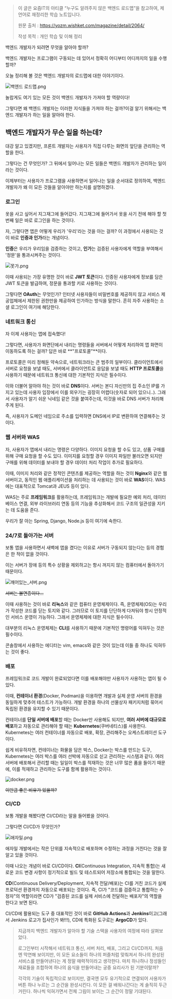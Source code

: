 > 이 글은 요즘IT의 아티클 “누구도 알려주지 않은 백엔드 로드맵”을 참고하여,
> 제 언어로 재정리한 학습 노트입니다.
> 
> 원문 출처 : https://yozm.wishket.com/magazine/detail/2064/
> 
> 작성 목적 : 개인 학습 및 이해 정리
>

백엔드 개발자가 되려면 무엇을 알아야 할까?

백엔드 개발자는 프로그램이 구동되는 데 있어서 정확히 어디부터 어디까지의 일을 수행할까?

오늘 정리해 볼 것은 백엔드 개발자의 로드맵에 대한 이야기이다.

![백엔드 로드맵.png](images/20251003/백엔드_로드맵.png)

놀랍게도 여기 있는 모든 것이 백엔드 개발자가 가져야 할 역량이다!

그렇다면 왜 백엔드 개발자는 이러한 지식들을 가져야 하는 걸까?이걸 알기 위해서는 백엔드 개발자가 하는 일을 알아야 한다.

## 백엔드 개발자가 무슨 일을 하는데?

대강 알고 있겠지만, 프론트 개발자는 사용자가 직접 다루는 화면의 앞단을 관리하는 역할을 한다.

그렇다는 건 무엇인가? 그 뒤에서 일어나는 모든 일들은 백엔드 개발자가 관리하는 일이라는 것이다.

이제부터는 사용자가 프로그램을 사용하면서 일어나는 일을 순서대로 정의하여, 백엔드 개발자가 왜 이 모든 것들을 알아야만 하는지를 설명하겠다.

### 로그인

옷을 사고 싶어서 지그재그에 들어갔다. 지그재그에 들어가서 옷을 사기 전에 해야 할 첫 번째 일은 바로 로그인을 하는 것이다.

자, 그렇다면 앱은 어떻게 우리가 '우리'라는 것을 아는 걸까? 이 과정에서 사용되는 것이 바로 **인증과 인가**라는 개념이다.

**인증**은 우리가 우리임을 검증하는 것이고, **인가**는 검증된 사용자에게 역할을 부여해서 '정문'을 통과시켜주는 것이다.

![못가.png](images/20251003/못가.png)

이때 사용되는 가장 유명한 것이 바로 **JWT 토큰**이다. 인증된 사용자에게 정보를 담은 JWT 토큰을 발급하여, 정문을 통과할 키로 사용하는 것이다.

그렇다면 **OAuth**는 무엇인가? 인터넷 사용자들이 비밀번호를 제공하지 않고 서비스 제공업체에서 제한된 권한만을 제공하여 인가하는 방식을 말한다. 흔히 자주 사용하는 소셜 로그인이 여기에 해당한다.

### 네트워크 통신

자 이제 사용자는 앱에 접속했다!

그렇다면, 사용자가 화면단에서 내리는 명령들을 서버에서 어떻게 처리하여 앱 화면이 이동하도록 하는 걸까? 답은 바로 **"프로토콜"**이다.

프로토콜은 미리 정해둔 약속으로, 네트워크라는 큰 범주의 일부이다. 클라이언트에서 서버로 요청을 보낼 때도, 서버에서 클라이언트로 응답을 보낼 때도 **HTTP 프로토콜**을 사용하기 때문에 네트워크 통신에 대한 기본적인 지식은 필수이다.

이와 더불어 알아야 하는 것이 바로 **DNS**이다. 서버는 본디 자신만의 집 주소인 IP를 가지고 있는데 사용자 입장에서 이를 외우기는 굉장히 어렵다(숫자로 되어 있으니..). 그래서 사용자가 알기 쉬운 닉네임 같은 것을 붙여주는데, 이것을 바로 DNS 서버가 처리해주게 된다.

즉, 사용자가 도메인 네임으로 주소를 입력하면 DNS에서 IP로 변환하여 연결해주는 것이다.

### 웹 서버와 WAS

자, 사용자가 앱에서 내리는 명령은 다양하다. 이미지 요청을 할 수도 있고, 상품 구매를 위해 구매 요청을 할 수도 있다. 이미지를 요청할 경우 이미지 파일만 불러오면 되지만 구매를 위해 데이터를 보내야 할 경우 데이터 처리 작업이 추가로 필요하다.

이때, 이미지 처리와 같은 정적인 콘텐츠를 제공하는 역할을 하는 것이 **Nginx**와 같은 웹 서버이고, 동적인 웹 애플리케이션을 처리하는 데 사용되는 것이 바로 **WAS**이다. WAS에는 대표적으로 Tomcat과 JEUS 등이 있다.

WAS는 주로 **프레임워크**를 활용하는데, 프레임워크는 개발에 필요한 예외 처리, 데이터베이스 연결, 외부 라이브러리 연동 등의 기능을 추상화해서 코드 구조의 일관성을 지키는 데 도움을 준다.

우리가 잘 아는 Spring, Django, Node.js 등이 여기에 속한다.

### 24/7로 돌아가는 서버

보통 앱을 사용하면서 새벽에 앱을 켰다는 이유로 서버가 구동되지 않는다는 등의 경험은 한 적이 없을 것이다.

이는 서버가 장애 등의 특수 상황을 제외하고는 항시 꺼지지 않는 컴퓨터에서 돌아가기 때문이다.

![깨어있는_서버.png](images/20251003/깨어있는_서버.png)

~~서버는 불면증이다...~~

이때 사용하는 것이 바로 **리눅스**와 같은 컴퓨터 운영체제이다. 즉, 운영체제(OS)는 우리가 작성한 코드를 딛는 토지와 같다. 그러므로 이 토지를 단단하게 다져둬야 항시 안정적인 서비스 운영이 가능하다. 그래서 운영체제에 대한 지식은 필수이다.

대부분의 리눅스 운영체제는 **CLI**를 사용하기 때문에 기본적인 명령어를 익혀두는 것은 필수이다.

콘솔창에서 사용하는 에디터는 vim, emacs와 같은 것이 있는데 이들 중 하나도 익혀두는 것이 좋다.

### 배포

프레임워크로 코드 개발이 완료되었다면 이를 배포해야만 사용자가 사용하는 앱이 될 수 있다.

이때, **컨테이너 환경**(Docker, Podman)을 이용하면 개발과 실제 운영 서버의 환경을 동일하게 맞추어 테스트가 가능하다. 개발 환경을 하나의 선물상자 패키지처럼 묶어서 독립된 환경을 유지할 수 있기 때문이다.

컨테이너를 **단일 서버에 배포**할 때는 Docker만 사용해도 되지만, **여러 서버에 대규모로 배포**하고 자동으로 관리해야 할 때는 **Kubernetes**(쿠버네티스)를 사용한다. Kubernetes는 여러 컨테이너를 자동으로 배포, 확장, 관리해주는 오케스트레이션 도구이다.

쉽게 비유하자면, 컨테이너는 화물을 담은 박스, Docker는 박스를 만드는 도구, Kubernetes는 여러 박스를 여러 선박에 자동으로 싣고 관리하는 시스템과 같다. 여러 서버에 배포해서 관리할 때는 일일이 박스를 적재하는 것은 너무 많은 품을 들이기 때문에, 이를 적재하고 관리하는 도구를 함께 활용하는 것이다.

![docker.png](images/20251003/docker.png)

~~이만큼 좋은 비유가 있을까?~~

### CI/CD

보통 개발을 해봤다면 CI/CD라는 말을 들어봤을 것이다.

그렇다면 CI/CD가 무엇인가?

![애자일.png](images/20251003/애자일.png)

애자일 개발에서는 작은 단위를 지속적으로 배포하며 수정하는 과정을 거친다는 것을 잘 알고 있을 것이다.

이때 나오는 개념이 바로 CI/CD이다. **CI**(Continuous Integration, 지속적 통합)는 새로운 코드 변경 사항이 정기적으로 빌드 및 테스트되어 저장소에 통합되는 것을 말한다.

**CD**(Continuous Delivery/Deployment, 지속적 전달/배포)는 CI를 거친 코드가 실제 프로덕션 환경까지 자동으로 배포되는 것이다. 즉, CI가 "코드를 검증하고 통합하는 수정자"의 역할이라면 CD가 "검증된 코드를 실제 서비스에 전달하는 배포자"의 역할을 한다고 보면 된다.

CI/CD에 활용되는 도구 중 대표적인 것이 바로 **GitHub Actions**과 **Jenkins**이고(그래서 Jenkins 로고가 집사인가 봐!!!), CD에 특화된 도구로는 **ArgoCD**가 있다.

> 지금까지 백엔드 개발자가 알아야 할 기술 스택을 사용자의 여정에 따라 살펴보았다.
>
>
> 로그인부터 시작해서 네트워크 통신, 서버 처리, 배포, 그리고 CI/CD까지. 처음엔 막연해 보이지만, 이 모든 요소들이 하나의 퍼즐처럼 맞춰져서 하나의 완성된 서비스를 만들어낸다는 게 정말 매력적이라고 생각한다. 마치 하나하나 정성들인 재료들을 조합하여 하나의 음식을 만들어내는 궁중 요리사가 된 기분이랄까?
>
> 각각의 기술이 독립적으로 보이지만, 결국엔 모두 유기적으로 연결되어 사용자가 버튼 하나 누르는 그 순간을 완성시킨다. 이 모든 걸 배워나간다는 게 솔직히 두근거린다. 하나씩 익혀가면서 전체 그림이 보이는 그 순간이 정말 기대된다.
>